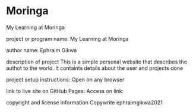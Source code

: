 # Moringa
My Learning at Moringa

project or program name:
    My Learning at Moringa
    
author name:
    Ephraim Gikwa
    
description of project
    This is a simple personal website that describes the authot to the world.
    It containts details about the user and projects done
    
project setup instructions:
    Open on any browser

link to live site on GitHub Pages:
    Access on link: 
    
copyright and license information
    Copywrite ephraimgikwa2021
    
    

